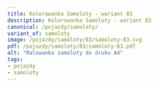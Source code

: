 ```yaml
---
title: Kolorowanka Samoloty - wariant 83
description: Kolorowanka Samoloty - wariant 83
canonical: /pojazdy/samoloty/
variant_of: samoloty
image: /pojazdy/samoloty/83/samoloty-83.svg
pdf: /pojazdy/samoloty/83/samoloty-83.pdf
alt: "Malowanka samoloty do druku A4"
tags:
- pojazdy
- samoloty
---
```


